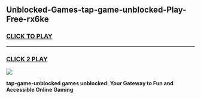 
## Unblocked-Games-tap-game-unblocked-Play-Free-rx6ke
<h3>
<a href="https://premium76.site?title=tap-game-unblocked&ref=20A">CLICK TO PLAY</a></h3>
<hr>

<h3>
<a href="https://premium76.site?title=tap-game-unblocked&ref=20A">CLICK 2 PLAY</a>
  
</h3>

<a href="https://premium76.site?title=tap-game-unblocked&ref=20A"><img src="https://clearcache.store/games.png"></a>


**tap-game-unblocked games unblocked: Your Gateway to Fun and Accessible Online Gaming**
